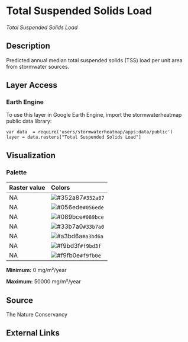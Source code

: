 Total Suspended Solids Load
================

*Total Suspended Solids Load*

## Description

Predicted annual median total suspended solids (TSS) load per unit area from
stormwater sources. 

## Layer Access 

### Earth Engine

To use this layer in Google Earth Engine, import the stormwaterheatmap
public data library:

    var data  = require('users/stormwaterheatmap/apps:data/public')
    layer = data.rasters["Total Suspended Solids Load"]

## Visualization

### Palette

| Raster value | Colors                                                                    |
|:-------------|:--------------------------------------------------------------------------|
| NA           | ![\#352a87](https://via.placeholder.com/15/352a87/000000?text=+)`#352a87` |
| NA           | ![\#056ede](https://via.placeholder.com/15/056ede/000000?text=+)`#056ede` |
| NA           | ![\#089bce](https://via.placeholder.com/15/089bce/000000?text=+)`#089bce` |
| NA           | ![\#33b7a0](https://via.placeholder.com/15/33b7a0/000000?text=+)`#33b7a0` |
| NA           | ![\#a3bd6a](https://via.placeholder.com/15/a3bd6a/000000?text=+)`#a3bd6a` |
| NA           | ![\#f9bd3f](https://via.placeholder.com/15/f9bd3f/000000?text=+)`#f9bd3f` |
| NA           | ![\#f9fb0e](https://via.placeholder.com/15/f9fb0e/000000?text=+)`#f9fb0e` |

**Minimum:** 0 mg/m²/year

**Maximum:** 50000 mg/m²/year

## Source

The Nature Conservancy

## External Links
